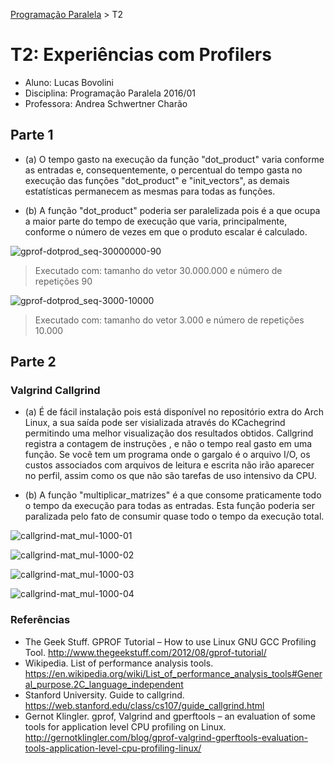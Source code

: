 [Programação Paralela](https://github.com/AndreaInfUFSM/elc139-2016a) > T2

# T2: Experiências com Profilers

	
- Aluno: Lucas Bovolini
- Disciplina: Programação Paralela 2016/01
- Professora: Andrea Schwertner Charão


## Parte 1

- (a) O tempo gasto na execução da função "dot_product" varia conforme as entradas e, consequentemente, o percentual do tempo gasta no execução das funções "dot_product" e "init_vectors", as demais estatísticas permanecem as mesmas para todas as funções.

- (b) A função "dot_product" poderia ser paralelizada pois é a que ocupa a maior parte do tempo de execução que varia, principalmente, conforme o número de vezes em que o produto escalar é calculado.

![gprof-dotprod_seq-30000000-90](https://cloud.githubusercontent.com/assets/7422061/14092627/bb7fcf0e-f51e-11e5-86eb-091e23ed27a7.png)
> Executado com: tamanho do vetor 30.000.000 e número de repetições 90

![gprof-dotprod_seq-3000-10000](https://cloud.githubusercontent.com/assets/7422061/14092653/e873d302-f51e-11e5-91eb-2740b365ca8a.png)
> Executado com: tamanho do vetor 3.000 e número de repetições 10.000


## Parte 2

### Valgrind Callgrind

- (a) É de fácil instalação pois está disponível no repositório extra do Arch Linux, a sua saída pode ser visializada através do KCachegrind permitindo uma melhor visualização dos resultados obtidos. Callgrind registra a contagem de instruções , e não o tempo real gasto em uma função. Se você tem um programa onde o gargalo é o arquivo I/O, os custos associados com arquivos de leitura e escrita não irão aparecer no perfil, assim como os que não são tarefas de uso intensivo da CPU.

- (b) A função "multiplicar_matrizes" é a que consome praticamente todo o tempo da execução para todas as entradas. Esta função poderia ser paralizada pelo fato de consumir quase todo o tempo da execução total.

![callgrind-mat_mul-1000-01](https://cloud.githubusercontent.com/assets/7422061/14092725/60ca581c-f51f-11e5-856d-3d8cfcb8c654.png)

![callgrind-mat_mul-1000-02](https://cloud.githubusercontent.com/assets/7422061/14092735/7152591e-f51f-11e5-82a1-8ece22a0b33f.png)

![callgrind-mat_mul-1000-03](https://cloud.githubusercontent.com/assets/7422061/14092752/7a683b22-f51f-11e5-9f5c-59e614c6b3fb.png)

![callgrind-mat_mul-1000-04](https://cloud.githubusercontent.com/assets/7422061/14092793/c1d93678-f51f-11e5-9484-441c47cff8d6.png)



### Referências
- The Geek Stuff. GPROF Tutorial – How to use Linux GNU GCC Profiling Tool. http://www.thegeekstuff.com/2012/08/gprof-tutorial/
- Wikipedia. List of performance analysis tools. https://en.wikipedia.org/wiki/List_of_performance_analysis_tools#General_purpose.2C_language_independent
- Stanford University. Guide to callgrind. https://web.stanford.edu/class/cs107/guide_callgrind.html
- Gernot Klingler. gprof, Valgrind and gperftools – an evaluation of some tools for application level CPU profiling on Linux. http://gernotklingler.com/blog/gprof-valgrind-gperftools-evaluation-tools-application-level-cpu-profiling-linux/